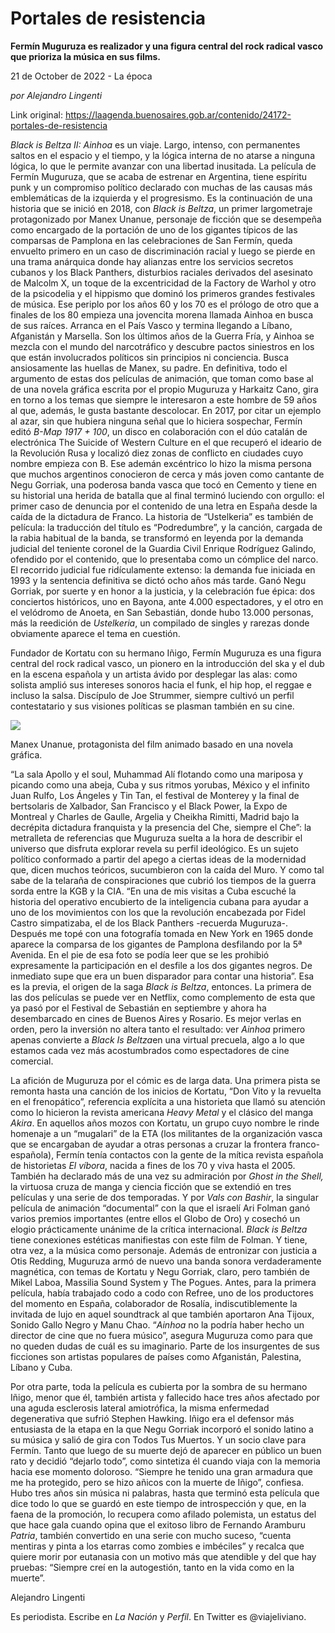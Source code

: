 # Portales de resistencia

**Fermín Muguruza es realizador y una figura central del rock radical vasco que prioriza la música en sus films.**

21 de October de 2022 - La época

_por Alejandro Lingenti_

Link original: https://laagenda.buenosaires.gob.ar/contenido/24172-portales-de-resistencia



*Black is Beltza II: Ainhoa* es un viaje. Largo, intenso, con permanentes saltos en el espacio y el tiempo, y la lógica interna de no atarse a ninguna lógica, lo que le permite avanzar con una libertad inusitada. La película de Fermín Muguruza, que se acaba de estrenar en Argentina, tiene espíritu punk y un compromiso político declarado con muchas de las causas más emblemáticas de la izquierda y el progresismo. Es la continuación de una historia que se inició en 2018, con *Black is Beltza*, un primer largometraje protagonizado por Manex Unanue, personaje de ficción que se desempeña como encargado de la portación de uno de los gigantes típicos de las comparsas de Pamplona en las celebraciones de San Fermín, queda envuelto primero en un caso de discriminación racial y luego se pierde en una trama anárquica donde hay alianzas entre los servicios secretos cubanos y los Black Panthers, disturbios raciales derivados del asesinato de Malcolm X, un toque de la excentricidad de la Factory de Warhol y otro de la psicodelia y el hippismo que dominó los primeros grandes festivales de música. Ese periplo por los años 60 y los 70 es el prólogo de otro que a finales de los 80 empieza una jovencita morena llamada Ainhoa en busca de sus raíces. Arranca en el País Vasco y termina llegando a Líbano, Afganistán y Marsella. Son los últimos años de la Guerra Fría, y Ainhoa se mezcla con el mundo del narcotráfico y descubre pactos siniestros en los que están involucrados políticos sin principios ni conciencia. Busca ansiosamente las huellas de Manex, su padre. En definitiva, todo el argumento de estas dos películas de animación, que toman como base al de una novela gráfica escrita por el propio Muguruza y Harkaitz Cano, gira en torno a los temas que siempre le interesaron a este hombre de 59 años al que, además, le gusta bastante descolocar. En 2017, por citar un ejemplo al azar, sin que hubiera ninguna señal que lo hiciera sospechar, Fermín editó *B-Map 1917 + 100*, un disco en colaboración con el dúo catalán de electrónica The Suicide of Western Culture en el que recuperó el ideario de la Revolución Rusa y localizó diez zonas de conflicto en ciudades cuyo nombre empieza con B. Ese ademán excéntrico lo hizo la misma persona que muchos argentinos conocieron de cerca y más joven como cantante de Negu Gorriak, una poderosa banda vasca que tocó en Cemento y tiene en su historial una herida de batalla que al final terminó luciendo con orgullo: el primer caso de denuncia por el contenido de una letra en España desde la caída de la dictadura de Franco. La historia de “Ustelkeria” es también de película: la traducción del título es “Podredumbre”, y la canción, cargada de la rabia habitual de la banda, se transformó en leyenda por la demanda judicial del teniente coronel de la Guardia Civil Enrique Rodríguez Galindo, ofendido por el contenido, que lo presentaba como un cómplice del narco. El recorrido judicial fue ridículamente extenso: la demanda fue iniciada en 1993 y la sentencia definitiva se dictó ocho años más tarde. Ganó Negu Gorriak, por suerte y en honor a la justicia, y la celebración fue épica: dos conciertos históricos, uno en Bayona, ante 4.000 espectadores, y el otro en el velódromo de Anoeta, en San Sebastián, donde hubo 13.000 personas, más la reedición de *Ustelkeria*, un compilado de singles y rarezas donde obviamente aparece el tema en cuestión.




Fundador de Kortatu con su hermano Iñigo, Fermín Muguruza es una figura central del rock radical vasco, un pionero en la introducción del ska y el dub en la escena española y un artista ávido por desplegar las alas: como solista amplió sus intereses sonoros hacia el funk, el hip hop, el reggae e incluso la salsa. Discípulo de Joe Strummer, siempre cultivó un perfil contestatario y sus visiones políticas se plasman también en su cine.




![](https://cdn.feater.me/files/images/590064/14895f19-6c40-4685-98ce-706d7f641bbd.png)




Manex Unanue, protagonista del film animado basado en una novela gráfica.




“La sala Apollo y el soul, Muhammad Alí flotando como una mariposa y picando como una abeja, Cuba y sus ritmos yorubas, México y el infinito Juan Rulfo, Los Ángeles y Tin Tan, el festival de Monterey y la final de bertsolaris de Xalbador, San Francisco y el Black Power, la Expo de Montreal y Charles de Gaulle, Argelia y Cheikha Rimitti, Madrid bajo la decrépita dictadura franquista y la presencia del Che, siempre el Che”: la metralleta de referencias que Muguruza suelta a la hora de describir el universo que disfruta explorar revela su perfil ideológico. Es un sujeto político conformado a partir del apego a ciertas ideas de la modernidad que, dicen muchos teóricos, sucumbieron con la caída del Muro. Y como tal sabe de la telaraña de conspiraciones que cubrió los tiempos de la guerra sorda entre la KGB y la CIA. “En una de mis visitas a Cuba escuché la historia del operativo encubierto de la inteligencia cubana para ayudar a uno de los movimientos con los que la revolución encabezada por Fidel Castro simpatizaba, el de los Black Panthers -recuerda Muguruza-. Después me topé con una fotografía tomada en New York en 1965 donde aparece la comparsa de los gigantes de Pamplona desfilando por la 5ª Avenida. En el pie de esa foto se podía leer que se les prohibió expresamente la participación en el desfile a los dos gigantes negros. De inmediato supe que era un buen disparador para contar una historia”. Esa es la previa, el origen de la saga *Black is Beltza*, entonces. La primera de las dos películas se puede ver en Netflix, como complemento de esta que ya pasó por el Festival de Sebastián en septiembre y ahora ha desembarcado en cines de Buenos Aires y Rosario. Es mejor verlas en orden, pero la inversión no altera tanto el resultado: ver *Ainhoa* primero apenas convierte a *Black Is Beltza*en una virtual precuela, algo a lo que estamos cada vez más acostumbrados como espectadores de cine comercial.




La afición de Muguruza por el cómic es de larga data. Una primera pista se remonta hasta una canción de los inicios de Kortatu, “Don Vito y la revuelta en el frenopático”, referencia explícita a una historieta que llamó su atención como lo hicieron la revista americana *Heavy Metal* y el clásico del manga *Akira*. En aquellos años mozos con Kortatu, un grupo cuyo nombre le rinde homenaje a un “mugalari” de la ETA (los militantes de la organización vasca que se encargaban de ayudar a otras personas a cruzar la frontera franco-española), Fermín tenía contactos con la gente de la mítica revista española de historietas *El víbora*, nacida a fines de los 70 y viva hasta el 2005. También ha declarado más de una vez su admiración por *Ghost in the Shell,* la virtuosa cruza de manga y ciencia ficción que se extendió en tres películas y una serie de dos temporadas. Y por *Vals con Bashir*, la singular película de animación “documental” con la que el israelí Ari Folman ganó varios premios importantes (entre ellos el Globo de Oro) y cosechó un elogio prácticamente unánime de la crítica internacional. *Black is Beltza* tiene conexiones estéticas manifiestas con este film de Folman. Y tiene, otra vez, a la música como personaje. Además de entronizar con justicia a Otis Redding, Muguruza armó de nuevo una banda sonora verdaderamente magnética, con temas de Kortatu y Negu Gorriak, claro, pero también de Mikel Laboa, Massilia Sound System y The Pogues. Antes, para la primera película, había trabajado codo a codo con Refree, uno de los productores del momento en España, colaborador de Rosalía, indiscutiblemente la invitada de lujo en aquel soundtrack al que también aportaron Ana Tijoux, Sonido Gallo Negro y Manu Chao. “*Ainhoa* no la podría haber hecho un director de cine que no fuera músico”, asegura Muguruza como para que no queden dudas de cuál es su imaginario. Parte de los insurgentes de sus ficciones son artistas populares de países como Afganistán, Palestina, Líbano y Cuba.




Por otra parte, toda la película es cubierta por la sombra de su hermano Iñigo, menor que él, también artista y fallecido hace tres años afectado por una aguda esclerosis lateral amiotrófica, la misma enfermedad degenerativa que sufrió Stephen Hawking. Iñigo era el defensor más entusiasta de la etapa en la que Negu Gorriak incorporó el sonido latino a su música y salió de gira con Todos Tus Muertos. Y un socio clave para Fermín. Tanto que luego de su muerte dejó de aparecer en público un buen rato y decidió “dejarlo todo”, como sintetiza él cuando viaja con la memoria hacia ese momento doloroso. “Siempre he tenido una gran armadura que me ha protegido, pero se hizo añicos con la muerte de Iñigo”, confiesa. Hubo tres años sin música ni palabras, hasta que terminó esta película que dice todo lo que se guardó en este tiempo de introspección y que, en la faena de la promoción, lo recupera como afilado polemista, un estatus del que hace gala cuando opina que el exitoso libro de Fernando Aramburu *Patria*, también convertido en una serie con mucho suceso, “cuenta mentiras y pinta a los etarras como zombies e imbéciles” y recalca que quiere morir por eutanasia con un motivo más que atendible y del que hay pruebas: “Siempre creí en la autogestión, tanto en la vida como en la muerte”.




Alejandro Lingenti




Es periodista. Escribe en *La Nación* y *Perfil*. En Twitter es @viajeliviano.



